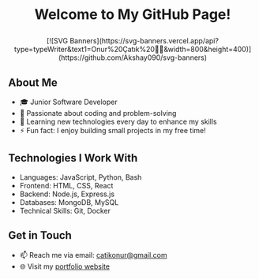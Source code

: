 # <p align="center">Welcome to My GitHub Page!</p>
 <p align="center">
  [![SVG Banners](https://svg-banners.vercel.app/api?type=typeWriter&text1=Onur%20Çatık%20👨‍💻&width=800&height=400)](https://github.com/Akshay090/svg-banners)
</p>


## About Me

- 🎓 Junior Software Developer
- 💼 Passionate about coding and problem-solving
- 🌱 Learning new technologies every day to enhance my skills
- ⚡ Fun fact: I enjoy building small projects in my free time!

## Technologies I Work With

- Languages: JavaScript, Python, Bash
- Frontend: HTML, CSS, React
- Backend: Node.js, Express.js
- Databases: MongoDB, MySQL
- Technical Skills: Git, Docker

## Get in Touch

- 📫 Reach me via email: <catikonur@gmail.com>
- 🌐 Visit my [portfolio website](https://onurcatik.github.io/)
